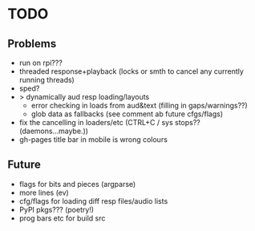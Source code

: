 # TODO

## Problems

- run on rpi???
- threaded response+playback (locks or smth to cancel any currently running threads)
- sped?
- &#62; dynamically aud resp loading/layouts
  - error checking in loads from aud&text (filling in gaps/warnings??)
  - glob data as fallbacks (see comment ab future cfgs/flags)
- fix the cancelling in loaders/etc (CTRL+C / sys stops?? (daemons...maybe.))
- gh-pages title bar in mobile is wrong colours

## Future

- flags for bits and pieces (argparse)
- more lines (ev)
- cfg/flags for loading diff resp files/audio lists
- PyPI pkgs??? (poetry!)
- prog bars etc for build src
